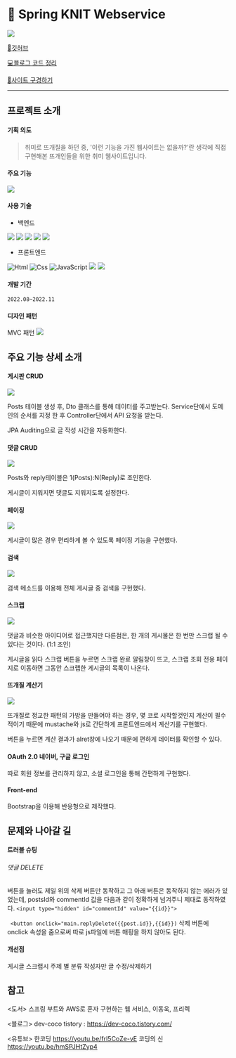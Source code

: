 # 🧶 Spring KNIT Webservice
![](https://velog.velcdn.com/images/dev_rimkim/post/5196ee8d-356a-4b3e-9569-89804860bcee/image.png)


[👾깃허브](https://github.com/Jayrimkim/jay-spring-webservice)

[💻블로그 코드 정리](https://velog.io/@dev_rimkim/series/%EB%B0%B1%EC%97%94%EB%93%9C-%ED%8F%AC%ED%8A%B8%ED%8F%B4%EB%A6%AC%EC%98%A4-%EB%A7%8C%EB%93%A4%EA%B8%B0)




[🧵사이트 구경하기](https://ec2-13-124-137-216.ap-northeast-2.compute.amazonaws.com:8080)
***

## 프로젝트 소개
#### 기획 의도
> 취미로 뜨개질을 하던 중, '이런 기능을 가진 웹사이트는 없을까?'란 생각에 직접 구현해본 뜨개인들을 위한 취미 웹사이트입니다.

#### 주요 기능
![](https://velog.velcdn.com/images/dev_rimkim/post/6e04d0d8-e0ba-42c7-ac53-2587bf4ee678/image.png)


#### 사용 기술
* 백엔드

 <img src="https://img.shields.io/badge/java-007396?style=for-the-badge&logo=java&logoColor=white"> <img src="https://img.shields.io/badge/spring-6DB33F?style=for-the-badge&logo=spring&logoColor=white">  <img src="https://img.shields.io/badge/Spring data JPA-6DB33F?style=for-the-badge&logo=databricks&logoColor=white">   <img src="https://img.shields.io/badge/amazonaws-232F3E?style=for-the-badge&logo=amazonaws&logoColor=white">  <img src="https://img.shields.io/badge/oauth 2.0-EB5424?style=for-the-badge&logo=Auth0&logoColor=white"> 

* 프론트엔드

<img alt="Html" src ="https://img.shields.io/badge/HTML5-E34F26.svg?&style=for-the-badge&logo=HTML5&logoColor=white"/> <img alt="Css" src ="https://img.shields.io/badge/CSS3-1572B6.svg?&style=for-the-badge&logo=CSS3&logoColor=white"/> <img alt="JavaScript" src ="https://img.shields.io/badge/JavaScriipt-F7DF1E.svg?&style=for-the-badge&logo=JavaScript&logoColor=black"/> <img src="https://img.shields.io/badge/Bootstrap-7952B3?style=for-the-badge&logo=Bootstrap&logoColor=white"> <img src="https://img.shields.io/badge/Mustache-606060?style=for-the-badge&logo=Handlebars.js&logoColor=white">


#### 개발 기간
` 2022.08~2022.11 `
#### 디자인 패턴
MVC 패턴
![](https://velog.velcdn.com/images/dev_rimkim/post/c9ac98ba-bc22-4cf5-a890-0a3bcfcd9bc6/image.jpg)

## 주요 기능 상세 소개

#### 게시판 CRUD
![](https://velog.velcdn.com/images/dev_rimkim/post/60aef5ca-539a-4104-b3af-dda9e8c51f75/image.gif)


Posts 테이블 생성 후,
Dto 클래스를 통해 데이터를 주고받는다.
Service단에서 도메인의 순서를 지정 한 후
Controller단에서 API 요청을 받는다.

JPA Auditing으로 글 작성 시간을 자동화한다.



#### 댓글 CRUD
![](https://velog.velcdn.com/images/dev_rimkim/post/8032b0b8-9655-4e62-bb5c-5bd8d6938f88/image.gif)


Posts와 reply테이블은 1(Posts):N(Reply)로 조인한다.

게시글이 지워지면 댓글도 지워지도록 설정한다.





#### 페이징
![](https://velog.velcdn.com/images/dev_rimkim/post/b60703cb-f025-404e-9d41-71bea37d4d56/image.gif)

게시글이 많은 경우 편리하게 볼 수 있도록 페이징 기능을 구현했다.

#### 검색
![](https://velog.velcdn.com/images/dev_rimkim/post/b5e275b5-be03-4c9e-a068-0cfeaf464430/image.gif)

검색 메소드를 이용해 전체 게시글 중 검색을 구현했다.

#### 스크랩

![](https://velog.velcdn.com/images/dev_rimkim/post/48afc654-cda4-4a9f-9fd7-e833a72b4351/image.gif)

댓글과 비슷한 아이디어로 접근했지만 다른점은, 한 개의 게시물은 한 번만 스크랩 될 수 있다는 것이다. (1:1 조인)

게시글을 읽다 스크랩 버튼을 누르면 스크랩 완료 알림창이 뜨고, 스크랩 조회 전용 페이지로 이동하면 그동안 스크랩한 게시글의 목록이 나온다.

#### 뜨개질 계산기

![](https://velog.velcdn.com/images/dev_rimkim/post/6f7e2a68-374a-4345-b061-5e4c946bceb9/image.gif)


뜨개질로 정교한 패턴의 가방을 만들어야 하는 경우, 몇 코로 시작할것인지 계산이 필수적이기 때문에 mustache와 js로 간단하게 프론트엔드에서 계산기를 구현했다.

버튼을 누르면 계산 결과가 alret창에 나오기 때문에 편하게 데이터를 확인할 수 있다.

#### OAuth 2.0 네이버, 구글 로그인

따로 회원 정보를 관리하지 않고, 소셜 로그인을 통해 간편하게 구현했다.

#### Front-end
Bootstrap을 이용해 반응형으로 제작했다.

## 문제와 나아갈 길

#### 트러블 슈팅

###### 댓글 DELETE
버튼을 눌러도 제일 위의 삭제 버튼만 동작하고
그 아래 버튼은 동작하지 않는 에러가 있었는데, postsId와 commentId 값을 다음과 같이 정확하게 넘겨주니 제대로 동작하였다.
` <input type="hidden" id="commentId" value="{{id}}"> `

` <button onclick="main.replyDelete({{post.id}},{{id}})`  삭제 버튼에 onclick 속성을 줌으로써 따로 js파일에 버튼 매핑을 하지 않아도 된다.

#### 개선점

게시글 스크랩시 주제 별 분류
작성자만 글 수정/삭제하기

## 참고

<도서>
스프링 부트와 AWS로 혼자 구현하는 웹 서비스, 이동욱, 프리렉

<블로그>
dev-coco tistory : https://dev-coco.tistory.com/

<유튜브>
한코딩 https://youtu.be/frI5CoZe-vE
코딩의 신 https://youtu.be/hmSPJHtZyp4
